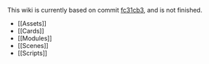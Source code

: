 This wiki is currently based on commit [fc31cb3](https://github.com/LunarTides/Hearthstone.gd/pull/7/commits/fc31cb3321181455a1bcb51d9b76929732e7d810), and is not finished.

- [[Assets]]
- [[Cards]]
- [[Modules]]
- [[Scenes]]
- [[Scripts]]

